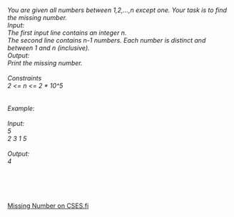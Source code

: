 <h6>You are given all numbers between 1,2,...,n except one. Your task is to find the missing number.<br>
Input:<br>
The first input line contains an integer n.<br>
The second line contains n-1 numbers. Each number is distinct and between 1 and n (inclusive).
<br>Output:<br>
Print the missing number.<br><br>
Constraints
<br>
2 <= n <= 2 * 10^5
<br><br><br>
Example:<br><br>
Input:<br>
5<br>
2 3 1 5
<br><br>
Output:<br>
4
</h6>
<br><br><br><a href="https://cses.fi/problemset/task/1083">Missing Number on CSES.fi</a>
